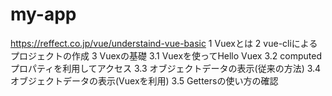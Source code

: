 # my-app
https://reffect.co.jp/vue/understaind-vue-basic
1 Vuexとは
2 vue-cliによるプロジェクトの作成
3 Vuexの基礎
3.1 Vuexを使ってHello Vuex
3.2 computedプロパティを利用してアクセス
3.3 オブジェクトデータの表示(従来の方法)
3.4 オブジェクトデータの表示(Vuexを利用)
3.5 Gettersの使い方の確認


